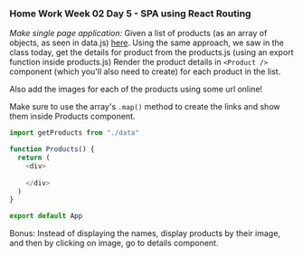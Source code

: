 ### Home Work Week 02 Day 5 - SPA using React Routing


*Make single page application:*
Given a list of products (as an array of objects, as seen in data.js) [here](data.js). Using the same approach, we saw in the class today, get the details for product from the products.js (using an export function inside products.js) 
Render the product details in `<Product />` component (which you'll also need to create) for each product in the list.

Also add the images for each of the products using some url online!

Make sure to use the array's `.map()` method to create the links and show them inside Products component.

```js
import getProducts from "./data"

function Products() {
  return (
    <div>
        
    </div>
  )
}

export default App
```

Bonus: Instead of displaying the names, display products by their image, and then by clicking on image, go to details component.